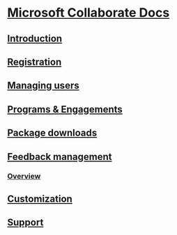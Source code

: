 # [Microsoft Collaborate Docs](index.md)
## [Introduction](intro-to-mscollaborate.md)
## [Registration](registration.md)
## [Managing users](managing-org-users.md)
## [Programs & Engagements](programs.md)
## [Package downloads](package-downloads.md)
## [Feedback management](feedback-items.md)
### [Overview](feedback-items.md#overview)
## [Customization](customization.md)
## [Support](support.md)
